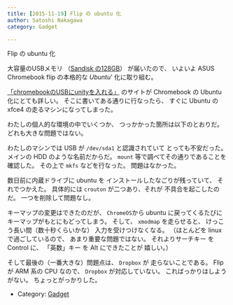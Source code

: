 ```yaml
---
title: [2015-11-19] Flip の ubuntu 化
author: Satoshi Nakagawa
category: Gadget

---
```


Flip の ubuntu 化

 大容量のUSBメモリ
（[Sandisk の128GB](http://www.amazon.co.jp/SanDisk-USB%E3%83%A1%E3%83%A2%E3%83%AA%E3%83%BC-128GB-Ultra-%E9%AB%98%E9%80%9F130MB/dp/B0179JAUX6/ref=sr_1_sc_2?ie=UTF8&qid=1448252397&sr=8-2-spell&keywords=san+disk+USB+ultra+fit+128)）
が届いたので、
いよいよ
ASUS Chromebook flip の本格的な
_Ubuntu_' 化に取り組む。

 [「chromebookのUSBにunityを入れる」](http://qiita.com/yasuki/items/f4b9a004305c8a96baa0)
のサイトが Chromebook の Ubuntu 化にとても詳しい。
そこに書いてある通りに行なったら、
すぐに Ubuntu の xfce4 の走るマシンになってしまった。

<!--more-->

 わたしの個人的な環境の中でいくつか、
つっかかった箇所は以下のとおりだ。
どれも大きな問題ではない。

 わたしのマシンでは
USB が `/dev/sda1` と認識されていて
とっても不安だった。
メインの HDD のような名前だからだ。
`mount` 等で調べてその通りであることを
確認した。
その上で `mkfs` などを行なった。
問題はなかった。

 数日前に内蔵ドライブに ubuntu を
インストールしたなごりが残っていて、
それでつかえた。
具体的には
`crouton` が二つあり、それが
不具合を起こしたのだ。
一つを削除して問題なし。

 キーマップの変更はできたのだが、
`ChromeOS`から ubuntu に戻ってくるたびに
キーマップがもとにもどってしまう。
そして、
`xmodmap` を走らせると、
けっこう長い間（数十秒くらいかな）
入力を受けつけなくなる。
（ほとんどを linux で過ごしているので、
あまり重要な問題ではない。
それよりサーチキー を Control に、
「英数」キー を Alt にできたことが
嬉しい。）

 そして最後の（一番大きな）問題点は、
`Dropbox` が
走らないことである。
Flip が ARM 系の CPU なので、
`Dropbox` が対応していない。
こればっかりはしようがない。
ちょっとがっかりした。

- Category: [Gadget](https://merapano.github.io/categories.html#Gadget)

